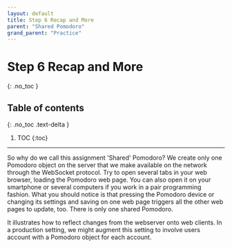```yaml
---
layout: default
title: Step 6 Recap and More
parent: "Shared Pomodoro"
grand_parent: "Practice"
---
```


# Step 6 Recap and More
{: .no_toc }

## Table of contents
{: .no_toc .text-delta }

1. TOC
{:toc}

---

So why do we call this assignment 'Shared' Pomodoro? We create only one Pomodoro object on the server that we make available on the network through the WebSocket protocol. Try to open several tabs in your web browser, loading the Pomodoro web page. You can also open it on your smartphone or several computers if you work in a pair programming fashion. What you should notice is that pressing the Pomodoro device or changing its settings and saving on one web page triggers all the other web pages to update, too. There is only one shared Pomodoro.

It illustrates how to reflect changes from the webserver onto web clients. In a production setting, we might augment this setting to involve users account with a Pomodoro object for each account.